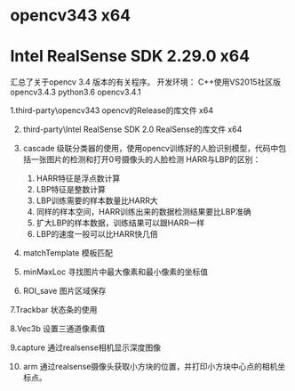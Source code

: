 # opencv343 x64
# Intel RealSense SDK 2.29.0 x64
汇总了关于opencv 3.4 版本的有关程序。
开发环境： 
	C++使用VS2015社区版 opencv3.4.3
	python3.6 opencv3.4.1

1.third-party\opencv343 
opencv的Release的库文件 x64

2. third-party\Intel RealSense SDK 2.0 
RealSense的库文件 x64



3. cascade
级联分类器的使用，使用opencv训练好的人脸识别模型，代码中包括一张图片的检测和打开0号摄像头的人脸检测
HARR与LBP的区别：
	1. HARR特征是浮点数计算
	2. LBP特征是整数计算
	3. LBP训练需要的样本数量比HARR大
	4. 同样的样本空间，HARR训练出来的数据检测结果要比LBP准确
	5. 扩大LBP的样本数据，训练结果可以跟HARR一样
	6. LBP的速度一般可以比HARR快几倍

4. matchTemplate
模板匹配

5. minMaxLoc
寻找图片中最大像素和最小像素的坐标值

6. ROI_save
图片区域保存

7.Trackbar
状态条的使用

8.Vec3b
设置三通道像素值

9.capture
通过realsense相机显示深度图像

10. arm
通过realsense摄像头获取小方块的位置，并打印小方块中心点的相机坐标点。